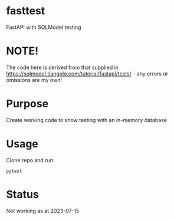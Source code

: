 # fasttest
FastAPI with SQLModel testing

# NOTE!
The code here is derived from that supplied in 
https://sqlmodel.tiangolo.com/tutorial/fastapi/tests/  - 
any errors or omissions are my own!

# Purpose
Create working code to show testing with an in-memory database

# Usage
Clone repo and run:

	pytest

# Status
Not working as at 2023-07-15
